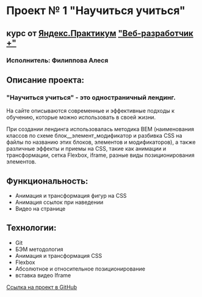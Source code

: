 # Проект № 1 "Научиться учиться"
## курс от [Яндекс.Практикум](https://praktikum.yandex.ru/) ["Веб-разработчик +"](https://practicum.yandex.ru/web-plus/)
### Исполнитель: Филиппова Алеся

## Описание проекта:
### "Научиться учиться" - это одностраничный лендинг.

На сайте описываются современные и эффективные подходы к обучению, которые можно использовать в своей жизни.

При создании лендинга использовалась методика BEM (наименования классов по схеме блок__элемент_модификатор и разбивка CSS на файлы по названию этих блоков, элементов и модификаторов), а также различные эффекты и приемы на CSS, такие как анимации и трансформации, сетка Flexbox, iframe, разные виды позиционирования элементов.

## Функциональность:

* Анимация и трансформация фигур на CSS
* Анимация ссылок при наведении
* Видео на странице

## Технологии:

* Git
* БЭМ методология
* Анимация и трансформация CSS
* Flexbox
* Абсолютное и относительное позиционирование
* вставка видео Iframe

[Ссылка на проект в GitHub](https://github.com/oav-tver/first-project.git)
